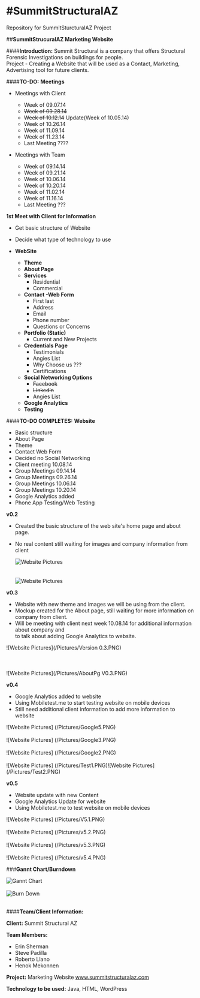 #**SummitStructuralAZ**
===============
Repository for SummitSturcturalAZ Project

##**SummitStrucuralAZ Marketing Website**

####**Introduction:**
Summit Structural is a company that offers Structural Forensic Investigations on buildings for people.  
Project - Creating a Website that will be used as a Contact, Marketing, Advertising tool for future clients.

####**TO-DO:**
**Meetings**
  - Meetings with Client
     - Week of 09.07.14
	 - ~~Week of 09.28.14~~
	 - ~~Week of 10.12.14~~&nbsp;Update(Week of 10.05.14)
     - Week of 10.26.14
     - Week of 11.09.14
     - Week of 11.23.14
     - Last Meeting ????
  
  - Meetings with Team
     - Week of 09.14.14
     - Week of 09.21.14
     - Week of 10.06.14
     - Week of 10.20.14
     - Week of 11.02.14
     - Week of 11.16.14
     - Last Meeting ???

**1st Meet with Client for Information**
  - Get basic structure of Website  
  - Decide what type of technology to use  
	
  - **WebSite**  
    - **Theme**  
    - **About Page**  
    - **Services**  
	  - Residential  
	  - Commercial  
    - **Contact -Web Form**  
	  - First last  
	  - Address  
	  - Email  
	  - Phone number  
	  - Questions or Concerns  
	- **Portfolio (Static)**  
	  - Current and New Projects  
	- **Credentials Page**  
	  - Testimonials  
	  - Angies List  
	  - Why Choose us ???  
	  - Certifications  
	- **Social Networking Options**  
	  - ~~Facebook~~  
	  - ~~LinkedIn~~
	  - Angies List  
	- **Google Analytics**  
	- **Testing**  
	
	
	  


####**TO-DO COMPLETES:**
**Website**  
  - Basic structure  
  - About Page  
  - Theme
  - Contact Web Form
  - Decided no Social Networking
  - Client meeting 10.08.14
  - Group Meetings 09.14.14
  - Group Meetings 09.26.14
  - Group Meetings 10.06.14
  - Group Meetings 10.20.14
  - Google Analytics added
  - Phone App Testing/Web Testing
  
**v0.2**  
  - Created the basic structure of the web site's home page and about page.  
  - No real content still waiting for images and company information from client  
  
  
	![Website Pictures](/Pictures/Structural-Engineering.jpg)
	<br/>
	<br/>
	<br/>
	![Website Pictures](/Pictures/Third.png)  
	
**v0.3**  
  - Website with new theme and images we will be using from the client.  
  - Mockup created for the About page, still waiting for more information on company from client.
  - Will be meeting with client next week 10.08.14 for additional information about company and  
    to talk about adding Google Analytics to website.  
	
![Website Pictures](/Pictures/Version 0.3.PNG)  
<br/>
<br/>
<br/>
![Website Pictures](/Pictures/AboutPg V0.3.PNG)  

**v0.4**
  - Google Analytics added to website
  - Using Mobiletest.me to start testing website on mobile devices
  - Still need additional client information to add more information to website  
  
![Website Pictures] (/Pictures/Google5.PNG)   
<br/>
![Website Pictures] (/Pictures/Google3.PNG)  
<br/>
![Website Pictures] (/Pictures/Google2.PNG)  
<br/>
![Website Pictures] (/Pictures/Test1.PNG)![Website Pictures] (/Pictures/Test2.PNG)  


**v0.5**  
  - Website update with new Content
  - Google Analytics Update for website  
  - Using Mobiletest.me to test website on mobile devices  
  
![Website Pictures] (/Pictures/V5.1.PNG)   
<br/>
![Website Pictures] (/Pictures/v5.2.PNG)  
<br/>
![Website Pictures] (/Pictures/v5.3.PNG)  
<br/>
![Website Pictures] (/Pictures/v5.4.PNG)  

###**Gannt Chart/Burndown**  

![Gannt Chart](/Pictures/Capture.PNG)  
<br/>
![Burn Down](/Pictures/BurnDown.PNG)  
<br/>



####**Team/Client Information:**

**Client:** Summit Structural AZ

**Team Members:** 
  - Erin Sherman  
  - Steve Padilla  
  - Roberto Llano  
  - Henok Mekonnen  
  
				  
**Project:** Marketing Website www.summitstructuralaz.com  

**Technology to be used:** Java, HTML, WordPress
